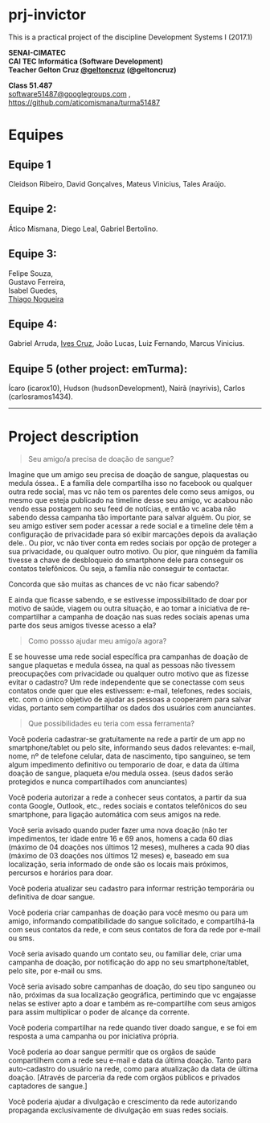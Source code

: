 # prj-invictor  
This is a practical project of the discipline Development Systems I (2017.1)  

**SENAI-CIMATEC**  
**CAI TEC Informática (Software Development)**  
**Teacher Gelton Cruz [@geltoncruz](https://github.com/geltoncruz/ "Professor Gelton Cruz") (@geltoncruz)**  
  
**Class 51.487**  
software51487@googlegroups.com , https://github.com/aticomismana/turma51487  


# Equipes

## Equipe 1  

Cleidson Ribeiro,
David Gonçalves,
Mateus Vinicius,
Tales Araújo.

## Equipe 2:  

Ático Mismana,
Diego Leal,
Gabriel Bertolino.

## Equipe 3:  

Felipe Souza,  
Gustavo Ferreira,  
Isabel Guedes,  
[Thiago Nogueira](https://github.com/ThiagoN13)

## Equipe 4:  

Gabriel Arruda,
[Ives Cruz](https://github.com/ivescruz),
João Lucas,
Luiz Fernando,
Marcus Vinicius.

## Equipe 5 (other project: emTurma):  

Ícaro (icarox10),
Hudson (hudsonDevelopment),
Nairã (nayrivis),
Carlos (carlosramos1434).

---

# Project description

> Seu amigo/a precisa de doação de sangue?

Imagine que um amigo seu precisa de doação de sangue, plaquestas ou medula óssea.. E a família dele compartilha isso no facebook ou qualquer outra rede social, mas vc não tem os parentes dele como seus amigos, ou mesmo que esteja publicado na timeline desse seu amigo, vc acabou não vendo essa postagem no seu feed de notícias, e então vc acaba não sabendo dessa campanha tão importante para salvar alguém.
Ou pior, se seu amigo estiver sem poder acessar a rede social e a timeline dele têm a configuração de privacidade para só exibir marcações depois da avaliação dele..
Ou pior, vc não tiver conta em redes sociais por opção de proteger a sua privacidade, ou qualquer outro motivo.
Ou pior, que ninguém da família tivesse a chave de desbloqueio do smartphone dele para conseguir os contatos telefônicos.
Ou seja, a família não conseguir te contactar.

Concorda que são muitas as chances de vc não ficar sabendo?

E ainda que ficasse sabendo, e se estivesse impossibilitado de doar por motivo de saúde, viagem ou outra situação, e ao tomar a iniciativa de re-compartilhar a campanha de doação nas suas redes sociais apenas uma parte dos seus amigos tivesse acesso a ela?


> Como possso ajudar meu amigo/a agora?

E se houvesse uma rede social específica pra campanhas de doação de sangue plaquetas e medula óssea, na qual as pessoas não tivessem preocupações com privacidade ou qualquer outro motivo que as fizesse evitar o cadastro? Um rede independente que se conectasse com seus contatos onde quer que eles estivessem: e-mail, telefones, redes sociais, etc. com o único objetivo de ajudar as pessoas a cooperarem para salvar vidas, portanto sem compartilhar os dados dos usuários com anunciantes.


> Que possibilidades eu teria com essa ferramenta?

Você poderia cadastrar-se gratuitamente na rede a partir de um app no smartphone/tablet ou pelo site, informando seus dados relevantes: e-mail, nome, nº de telefone celular, data de nascimento, tipo sanguineo, se tem algum impedimento definitivo ou temporario de doar, e data da última doação de sangue, plaqueta e/ou medula ossea. (seus dados serão protegidos e nunca compartilhados com anunciantes)

Você poderia autorizar a rede a conhecer seus contatos, a partir da sua conta Google, Outlook, etc., redes sociais e contatos telefônicos do seu smartphone, para ligação automática com seus amigos na rede.

Você seria avisado quando puder fazer uma nova doação (não ter impedimentos, ter idade entre 16 e 69 anos, homens a cada 60 dias (máximo de 04 doações nos últimos 12 meses), mulheres a cada 90 dias (máximo de 03 doações nos últimos 12 meses) e, baseado em sua localização, seria informado de onde são os locais mais próximos, percursos e horários para doar.

Você poderia atualizar seu cadastro para informar restrição temporária ou definitiva de doar sangue.

Você poderia criar campanhas de doação para você mesmo ou para um amigo, informando compatibilidade do sangue solicitado, e compartilhá-la com seus contatos da rede, e com seus contatos de fora da rede por e-mail ou sms.

Você seria avisado quando um contato seu, ou familiar dele, criar uma campanha de doação, por notificação do app no seu smartphone/tablet, pelo site, por e-mail ou sms.

Você seria avisado sobre campanhas de doação, do seu tipo sanguneo ou não, próximas da sua localização geográfica, pertimindo que vc engajasse nelas se estiver apto a doar e também as re-compartilhe com seus amigos para assim multiplicar o poder de alcançe da corrente.

Você poderia compartilhar na rede quando tiver doado sangue, e se foi em resposta a uma campanha ou por iniciativa própria.

Você poderia ao doar sangue permitir que os orgãos de saúde compartilhem com a rede seu e-mail e data da última doação. Tanto para auto-cadastro do usuário na rede, como para atualização da data de última doação.
[Através de parceria da rede com orgãos públicos e privados captadores de sangue.]

Você poderia ajudar a divulgação e crescimento da rede autorizando propaganda exclusivamente de divulgação em suas redes sociais.
